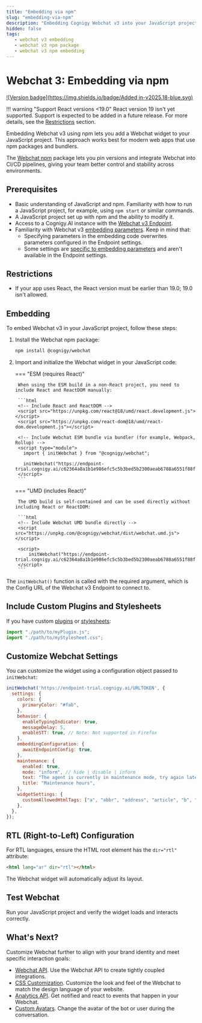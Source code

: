```yaml
---
title: "Embedding via npm"
slug: "embedding-via-npm"
description: "Embedding Cognigy Webchat v3 into your JavaScript project allows you to provide a conversational interface powered by AI Agents, enhancing user interaction and support. This guide covers installing via npm, initializing the widget, and customizing its behavior and appearance."
hidden: false
tags:
   - webchat v3 embedding
   - webchat v3 npm package
   - webchat v3 npm embedding
---
```


# Webchat 3: Embedding via npm

[![Version badge](https://img.shields.io/badge/Added in-v2025.18-blue.svg)](../../../release-notes/2025.18.md)

!!! warning "Support React versions <19.0"
    React version 19 isn't yet supported. Support is expected to be added in a future release. For more details, see the [Restrictions](#restrictions) section.

Embedding Webchat v3 using npm lets you add a Webchat widget to your JavaScript project. This approach works best for modern web apps that use npm packages and bundlers.

The [Webchat npm](https://www.npmjs.com/package/@cognigy/webchat) package lets you pin versions and integrate Webchat into CI/CD pipelines, giving your team better control and stability across environments.

## Prerequisites

- Basic understanding of JavaScript and npm. Familiarity with how to run a JavaScript project, for example, using `npm start` or similar commands.
- A JavaScript project set up with npm and the ability to modify it.
- Access to a Cognigy.AI instance with the [Webchat v3 Endpoint](../configuration.md).
- Familiarity with Webchat v3 [embedding parameters](https://github.com/Cognigy/Webchat/blob/main/docs/embedding.md). Keep in mind that:
    - Specifying parameters in the embedding code overwrites parameters configured in the Endpoint settings.
    - Some settings are [specific to embedding parameters](https://github.com/Cognigy/Webchat/blob/main/docs/embedding.md#embedding-configuration) and aren't available in the Endpoint settings.

## Restrictions

- If your app uses React, the React version must be earlier than 19.0; 19.0 isn't allowed.

## Embedding

To embed Webchat v3 in your JavaScript project, follow these steps:

1. Install the Webchat npm package:

    ```bash
    npm install @cognigy/webchat
    ```

2. Import and initialize the Webchat widget in your JavaScript code:

    === "ESM (requires React)"

        When using the ESM build in a non-React project, you need to include React and ReactDOM manually:

        ```html
        <!-- Include React and ReactDOM -->
        <script src="https://unpkg.com/react@18/umd/react.development.js"></script>
        <script src="https://unpkg.com/react-dom@18/umd/react-dom.development.js"></script>
        
        <!-- Include Webchat ESM bundle via bundler (for example, Webpack, Rollup) -->
        <script type="module">
          import { initWebchat } from "@cognigy/webchat";
        
          initWebchat("https://endpoint-trial.cognigy.ai/c62364a8a1b1e986efc5c5b3bed5b2300aeab6788a6551f88fa24dcf9c37dbmf");
        </script>
        ```
    
    === "UMD (includes React)"

        The UMD build is self-contained and can be used directly without including React or ReactDOM:

        ```html
        <!-- Include Webchat UMD bundle directly -->
        <script src="https://unpkg.com/@cognigy/webchat/dist/webchat.umd.js"></script>
        
        <script>
            initWebchat("https://endpoint-trial.cognigy.ai/c62364a8a1b1e986efc5c5b3bed5b2300aeab6788a6551f88fa24dcf9c37dbmf");
        </script>
        ```

The `initWebchat()` function is called with the required argument, which is the Config URL of the Webchat v3 Endpoint to connect to.

## Include Custom Plugins and Stylesheets

If you have custom [plugins](../../plugins.md) or [stylesheets](https://github.com/Cognigy/WebchatWidget/blob/master/docs/css-customization.md):

```js
import "./path/to/myPlugin.js";
import "./path/to/myStylesheet.css";
```

## Customize Webchat Settings

You can customize the widget using a configuration object passed to `initWebchat`:

```js
initWebchat('https://endpoint-trial.cognigy.ai/URLTOKEN', {
  settings: {
    colors: {
      primaryColor: "#fab",
    },
    behavior: {
      enableTypingIndicator: true,
      messageDelay: 5,
      enableSTT: true, // Note: Not supported in Firefox
    },
    embeddingConfiguration: {
      awaitEndpointConfig: true,
    },
    maintenance: {
      enabled: true,
      mode: "inform", // hide | disable | inform
      text: "The agent is currently in maintenance mode, try again later",
      title: "Maintenance hours",
    },
    widgetSettings: {
      customAllowedHtmlTags: ["a", "abbr", "address", "article", "b", "blockquote", "div", "span", "img", "p"], // Example
    },
  },
});
```

## RTL (Right-to-Left) Configuration

For RTL languages, ensure the HTML root element has the `dir="rtl"` attribute:

```html
<html lang="ar" dir="rtl"></html>
```

The Webchat widget will automatically adjust its layout.

## Test Webchat

Run your JavaScript project and verify the widget loads and interacts correctly.

## What's Next?

Customize Webchat further to align with your brand identity and meet specific interaction goals:

- [Webchat API](https://github.com/Cognigy/Webchat/blob/main/docs/webchat-api.md). Use the Webchat API to create tightly coupled integrations.
- [CSS Customization](https://github.com/Cognigy/Webchat/blob/main/docs/css-customization.md). Customize the look and feel of the Webchat to match the design language of your website.
- [Analytics API](https://github.com/Cognigy/Webchat/blob/main/docs/analytics-api.md). Get notified and react to events that happen in your Webchat.
- [Custom Avatars](https://github.com/Cognigy/Webchat/blob/main/docs/custom-avatars.md). Change the avatar of the bot or user during the conversation.